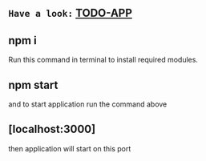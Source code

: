 ## `Have a look:` [TODO-APP](https://todo-app-production-2239.up.railway.app/)

## npm i
Run this command in terminal to install required modules.
## npm start
and to start application run the command above
## [localhost:3000]
then application will start on this port
